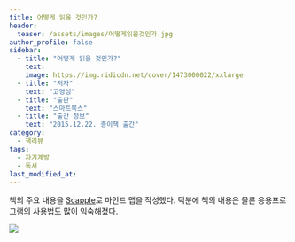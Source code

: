 ```yaml
---
title: 어떻게 읽을 것인가?
header:
  teaser: /assets/images/어떻게읽을것인가.jpg
author_profile: false
sidebar:
  - title: "어떻게 읽을 것인가?"
    text:
    image: https://img.ridicdn.net/cover/1473000022/xxlarge
  - title: "저자"
    text: "고영성"
  - title: "출판"
    text: "스마트북스"
  - title: "출간 정보"
    text: "2015.12.22. 종이책 출간"
category:
  - 책리뷰
tags:
  - 자기계발
  - 독서
last_modified_at:
---
```


책의 주요 내용을 [Scapple](https://is.gd/PNOxcJ)로 마인드 맵을 작성했다. 덕분에 책의 내용은 물론 응용프로그램의 사용법도 많이 익숙해졌다. 

<img src="https://tva1.sinaimg.cn/large/006tNbRwgy1gb2cfi50f0j316i0u04qr.jpg"  />

